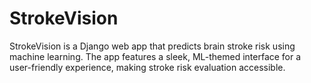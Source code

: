 # StrokeVision
StrokeVision is a Django web app that predicts brain stroke risk using machine learning. The app features a sleek, ML-themed interface for a user-friendly experience, making stroke risk evaluation accessible.
